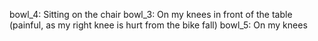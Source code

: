 bowl_4: Sitting on the chair
bowl_3: On my knees in front of the table (painful, as my right knee is hurt from the bike fall)
bowl_5: On my knees
